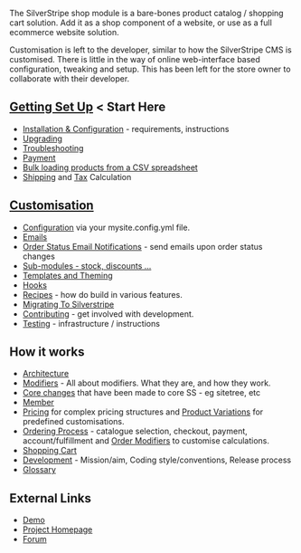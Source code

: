The SilverStripe shop module is a bare-bones product catalog / shopping cart solution.
Add it as a shop component of a website, or use as a full ecommerce website solution.

Customisation is left to the developer, similar to how the SilverStripe CMS is customised.
There is little in the way of online web-interface based configuration, tweaking and setup.
This has been left for the store owner to collaborate with their developer. 

## [Getting Set Up](01_Getting_Set_Up) < Start Here

* [Installation & Configuration](01_Getting_Set_Up/01_Installation.md) - requirements, instructions
* [Upgrading](01_Getting_Set_Up/02_Upgrading.md)
* [Troubleshooting](01_Getting_Set_Up/03_Troubleshooting.md)
* [Payment](01_Getting_Set_Up/06_Payment.md)
* [Bulk loading products from a CSV spreadsheet](01_Getting_Set_Up/Bulk_Loading.md)
* [Shipping](01_Getting_Set_Up/04_Shipping.md) and [Tax](01_Getting_Set_Up/05_Tax.md) Calculation

## [Customisation](02_Customisation)

* [Configuration](02_Customisation/Configuration.md) via your mysite.config.yml file.
* [Emails](02_Customisation/Emails.md)
* [Order Status Email Notifications](02_Customisation/OrderStatusEmailNotifications.md) - send emails upon order status changes
* [Sub-modules - stock, discounts ...](02_Customisation/Submodules.md)
* [Templates and Theming](02_Customisation/Templates_and_Themes.md)
* [Hooks](02_Customisation/Hooks.md)
* [Recipes](02_Customisation/01_Recipes) - how do build in various features.
* [Migrating To Silverstripe](02_Customisation/Migrating_To_SilverStripe.md)
* [Contributing](02_Customisation/Contributing.md) - get involved with development.  
 * [Testing](02_Customisation/Testing.md) - infrastructure / instructions


## How it works

* [Architecture](03_How_It_Works/Architecture.md)
 * [Modifiers](03_How_It_Works/Order_Modifiers.md) - All about modifiers. What they are, and how they work.
 * [Core changes](03_How_It_Works/Core_Changes.md) that have been made to core SS - eg sitetree, etc
 * [Member](03_How_It_Works/Member.md)
 * [Pricing](03_How_It_Works/Pricing.md) for complex pricing structures and [Product Variations](03_How_It_Works/Product_Variations.md) for predefined customisations.
* [Ordering Process](03_How_It_Works/Order_Process.md) - catalogue selection, checkout, payment, account/fulfillment and [Order Modifiers](03_How_It_Works/Order_Modifiers.md) to customise calculations.
* [Shopping Cart](03_How_It_Works/Shopping_Cart.md)
* [Development](03_How_It_Works/Development.md) - Mission/aim, Coding style/conventions, Release process
* [Glossary](03_How_It_Works/Glossary.md)
 
## External Links

* [Demo](http://demo.ss-shop.org/)
* [Project Homepage](http://ss-shop.org/)
* [Forum](http://silverstripe.org/e-commerce-module-forum/)